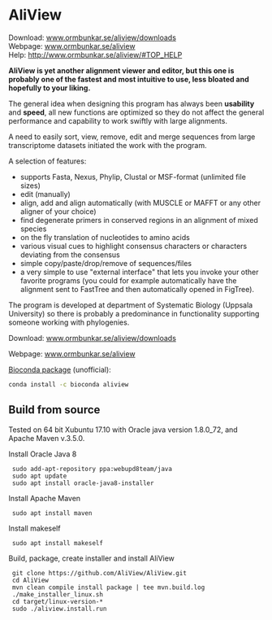 AliView
=======
Download: www.ormbunkar.se/aliview/downloads
<br>Webpage: www.ormbunkar.se/aliview
<br>Help: http://www.ormbunkar.se/aliview/#TOP_HELP

<strong>AliView is yet another alignment viewer and editor, but this one is probably one of the fastest and most intuitive to use, less bloated and hopefully to your liking.</strong>

The general idea when designing this program has always been <strong>usability</strong> and <strong>speed</strong>, all new functions are optimized so they do not affect the general performance and capability to work swiftly with large alignments.

A need to easily sort, view, remove, edit and merge sequences from large transcriptome datasets initiated the work with the program.

A selection of features:
- supports Fasta, Nexus, Phylip, Clustal or MSF-format (unlimited file sizes)
- edit (manually)
- align, add and align automatically (with MUSCLE or MAFFT or any other aligner of your choice)
- find degenerate primers in conserved regions in an alignment of mixed species
- on the fly translation of nucleotides to amino acids
- various visual cues to highlight consensus characters or characters deviating from the consensus
- simple copy/paste/drop/remove of sequences/files
- a very simple to use "external interface" that lets you invoke your other favorite programs (you could for example automatically have the alignment sent to FastTree and then automatically opened in FigTree).

The program is developed at department of Systematic Biology (Uppsala University) so there is probably a predominance in functionality supporting someone working with phylogenies.

Download: www.ormbunkar.se/aliview/downloads

Webpage: www.ormbunkar.se/aliview

[Bioconda package](https://anaconda.org/bioconda/aliview) (unofficial):

``` bash
conda install -c bioconda aliview
```


## Build from source

Tested on 64 bit Xubuntu 17.10 with Oracle java
version 1.8.0_72, and Apache Maven v.3.5.0.

Install Oracle Java 8

     sudo add-apt-repository ppa:webupd8team/java
     sudo apt update
     sudo apt install oracle-java8-installer

Install Apache Maven

     sudo apt install maven

Install makeself

     sudo apt install makeself

Build, package, create installer and install AliView

     git clone https://github.com/AliView/AliView.git
     cd AliView
     mvn clean compile install package | tee mvn.build.log
     ./make_installer_linux.sh
     cd target/linux-version-*
     sudo ./aliview.install.run
